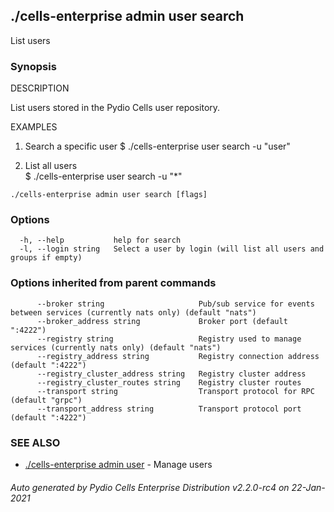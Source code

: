 ## ./cells-enterprise admin user search

List users

### Synopsis


DESCRIPTION

  List users stored in the Pydio Cells user repository.

EXAMPLES

  1. Search a specific user
  $ ./cells-enterprise user search -u "user"

  2. List all users  
  $ ./cells-enterprise user search -u "*"	



```
./cells-enterprise admin user search [flags]
```

### Options

```
  -h, --help           help for search
  -l, --login string   Select a user by login (will list all users and groups if empty)
```

### Options inherited from parent commands

```
      --broker string                     Pub/sub service for events between services (currently nats only) (default "nats")
      --broker_address string             Broker port (default ":4222")
      --registry string                   Registry used to manage services (currently nats only) (default "nats")
      --registry_address string           Registry connection address (default ":4222")
      --registry_cluster_address string   Registry cluster address
      --registry_cluster_routes string    Registry cluster routes
      --transport string                  Transport protocol for RPC (default "grpc")
      --transport_address string          Transport protocol port (default ":4222")
```

### SEE ALSO

* [./cells-enterprise admin user](./cells-enterprise-admin-user)	 - Manage users

###### Auto generated by Pydio Cells Enterprise Distribution v2.2.0-rc4 on 22-Jan-2021
